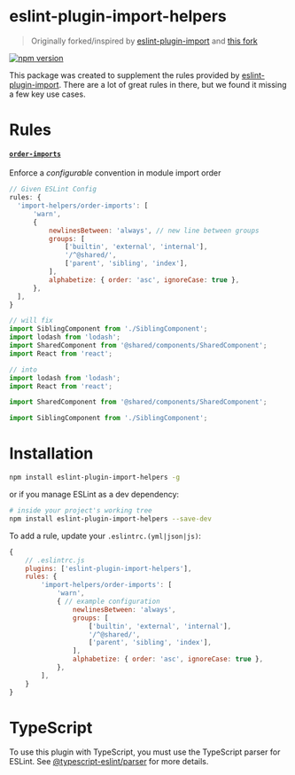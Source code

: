 # eslint-plugin-import-helpers

> Originally forked/inspired by [eslint-plugin-import](https://github.com/benmosher/eslint-plugin-import) and [this fork](https://github.com/dannysindra/eslint-plugin-import)

[![npm version](https://badge.fury.io/js/eslint-plugin-import-helpers.svg)](https://badge.fury.io/js/eslint-plugin-import-helpers)

This package was created to supplement the rules provided by [eslint-plugin-import](https://github.com/benmosher/eslint-plugin-import). There are a lot of great rules in there, but we found it missing a few key use cases.

# Rules

#### [`order-imports`]

Enforce a _configurable_ convention in module import order

```javascript
// Given ESLint Config
rules: {
  'import-helpers/order-imports': [
      'warn',
      {
          newlinesBetween: 'always', // new line between groups
          groups: [
              ['builtin', 'external', 'internal'],
              '/^@shared/',
              ['parent', 'sibling', 'index'],
          ],
          alphabetize: { order: 'asc', ignoreCase: true },
      },
  ],
}

// will fix
import SiblingComponent from './SiblingComponent';
import lodash from 'lodash';
import SharedComponent from '@shared/components/SharedComponent';
import React from 'react';

// into
import lodash from 'lodash';
import React from 'react';

import SharedComponent from '@shared/components/SharedComponent';

import SiblingComponent from './SiblingComponent';
```

[`order-imports`]: ./docs/rules/order-imports.md

# Installation

```sh
npm install eslint-plugin-import-helpers -g
```

or if you manage ESLint as a dev dependency:

```sh
# inside your project's working tree
npm install eslint-plugin-import-helpers --save-dev
```

To add a rule, update your `.eslintrc.(yml|json|js)`:

```js
{
    // .eslintrc.js
    plugins: ['eslint-plugin-import-helpers'],
    rules: {
        'import-helpers/order-imports': [
            'warn',
            { // example configuration
                newlinesBetween: 'always',
                groups: [
                    ['builtin', 'external', 'internal'],
                    '/^@shared/',
                    ['parent', 'sibling', 'index'],
                ],
                alphabetize: { order: 'asc', ignoreCase: true },
            },
        ],
    }
}
```

# TypeScript

To use this plugin with TypeScript, you must use the TypeScript parser for ESLint. See [@typescript-eslint/parser](https://github.com/typescript-eslint/typescript-eslint/tree/master/packages/parser) for more details.
